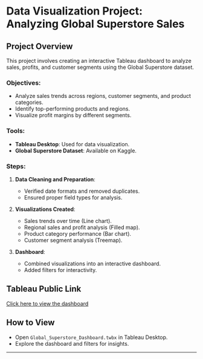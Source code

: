 # Data Visualization Project: Analyzing Global Superstore Sales

## Project Overview
This project involves creating an interactive Tableau dashboard to analyze sales, profits, and customer segments using the Global Superstore dataset.

### Objectives:
- Analyze sales trends across regions, customer segments, and product categories.
- Identify top-performing products and regions.
- Visualize profit margins by different segments.

### Tools:
- **Tableau Desktop**: Used for data visualization.
- **Global Superstore Dataset**: Available on Kaggle.

### Steps:
1. **Data Cleaning and Preparation**:
   - Verified date formats and removed duplicates.
   - Ensured proper field types for analysis.

2. **Visualizations Created**:
   - Sales trends over time (Line chart).
   - Regional sales and profit analysis (Filled map).
   - Product category performance (Bar chart).
   - Customer segment analysis (Treemap).

3. **Dashboard**:
   - Combined visualizations into an interactive dashboard.
   - Added filters for interactivity.


## Tableau Public Link
[Click here to view the dashboard](https://tabsoft.co/49amqXr)
## How to View
- Open `Global_Superstore_Dashboard.twbx` in Tableau Desktop.
- Explore the dashboard and filters for insights.

---
